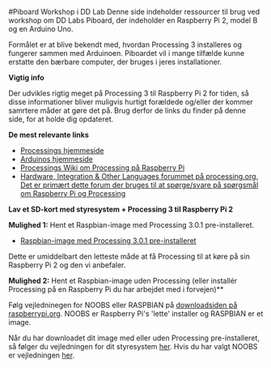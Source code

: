 #Piboard Workshop i DD Lab
Denne side indeholder ressourcer til brug ved workshop om DD Labs Piboard, der indeholder en Raspberry Pi 2, model B og en Arduino Uno. 

Formålet er at blive bekendt med, hvordan Processing 3 installeres og fungerer sammen med Arduinoen. Piboardet vil i mange tilfælde kunne erstatte den bærbare computer, der bruges i jeres installationer.

**Vigtig info**

Der udvikles rigtig meget på Processing 3 til Raspberry Pi 2 for tiden, så disse informationer bliver muligvis hurtigt forældede og/eller der kommer samrtere måder at gøre det på. Brug derfor de links du finder på denne side, for at holde dig opdateret.

**De mest relevante links**
- [Processings hjemmeside](https://processing.org)
- [Arduinos hjemmeside](https://www.arduino.cc)
- [Processings Wiki om Processing på Raspberry Pi](https://github.com/processing/processing/wiki/Raspberry-Pi)
- [Hardware, Integration & Other Languages forummet på processing.org. Det er primært dette forum der bruges til at spørge/svare på spørgsmål om Raspberry Pi og Processing](https://forum.processing.org/two/categories/hardware-other-languages)

**Lav et SD-kort med styresystem + Processing 3 til Raspberry Pi 2**

**Mulighed 1:** Hent et Raspbian-image med Processing 3.0.1 pre-installeret.
- [Raspbian-image med Processing 3.0.1 pre-installeret](http://download.processing.org/processing-3.0.1-linux-raspbian.zip)

Dette er umiddelbart den letteste måde at få Processing til at køre på sin Raspberry Pi 2 og den vi anbefaler.

**Mulighed 2:** Hent et Raspbian-image uden Processing (eller installér Processing på en Raspberry Pi du har arbejdet med i forvejen)**

Følg vejledninegen for NOOBS eller RASPBIAN på [downloadsiden på raspberrypi.org](https://www.raspberrypi.org/downloads/). NOOBS er Raspberry Pi's 'lette' installer og RASPBIAN er et image.

Når du har downloadet dit image med eller uden Processing pre-installeret, så følger du vejledningen for dit styresystem [her](https://www.raspberrypi.org/documentation/installation/installing-images/README.md). Hvis du har valgt NOOBS er vejledningen [her](https://www.raspberrypi.org/documentation/installation/noobs.md).
